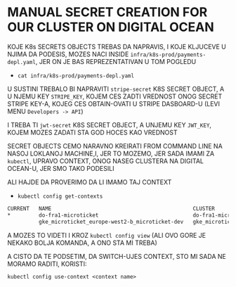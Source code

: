 # MANUAL SECRET CREATION FOR OUR CLUSTER ON DIGITAL OCEAN

KOJE K8s SECRETS OBJECTS TREBAS DA NAPRAVIS, I KOJE KLJUCEVE U NJIMA DA PODESIS, MOZES NACI INSIDE `infra/k8s-prod/payments-depl.yaml`, JER ON JE BAS REPREZENTATIVAN U TOM POGLEDU

- `cat infra/k8s-prod/payments-depl.yaml`

U SUSTINI TREBALO BI NAPRAVITI `stripe-secret` K8S SECRET OBJECT, A U NJEMU KEY `STRIPE_KEY`, KOJEM CES ZADTI VREDNOST ONOG SECRET STRIPE KEY-A, KOJEG CES OBTAIN-OVATI U STRIPE DASBOARD-U (LEVI MENU `Developers -> API`)

I TREBA TI `jwt-secret` K8S SECRET OBJECT, A UNJEMU KEY `JWT_KEY`, KOJEM MOZES ZADATI STA GOD HOCES KAO VREDNOST

SECRET OBJECTS CEMO NARAVNO KREIRATI FROM COMMAND LINE NA NASOJ LOKLANOJ MACHINE,I, JER TO MOZEMO, JER SADA IMAMI ZA `kubectl`, UPRAVO CONTEXT, ONOG NASEG CLUSTERA NA DIGITAL OCEAN-U, JER SMO TAKO PODESILI

ALI HAJDE DA PROVERIMO DA LI IMAMO TAJ CONTEXT

- `kubectl config get-contexts`

```zsh
CURRENT   NAME                                             CLUSTER                                          AUTHINFO                                         NAMESPACE
*         do-fra1-microticket                              do-fra1-microticket                              do-fra1-microticket-admin                        
          gke_microticket_europe-west2-b_microticket-dev   gke_microticket_europe-west2-b_microticket-dev   gke_microticket_europe-west2-b_microticket-dev 
```

A MOZES TO VIDETI I KROZ `kubectl config view` (ALI OVO GORE JE NEKAKO BOLJA KOMANDA, A ONO STA MI TREBA)

A CISTO DA TE PODSETIM, DA SWITCH-UJES CONTEXT, STO MI SADA NE MORAMO RADITI, KORISTI:

`kubectl config use-context <context name>`
